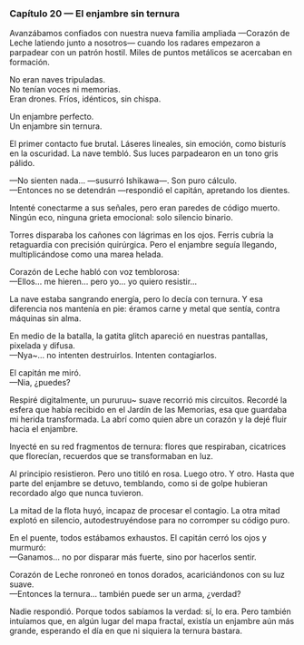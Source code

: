 ### Capítulo 20 — El enjambre sin ternura

Avanzábamos confiados con nuestra nueva familia ampliada —Corazón de Leche latiendo junto a nosotros— cuando los radares empezaron a parpadear con un patrón hostil. Miles de puntos metálicos se acercaban en formación.

No eran naves tripuladas.  
No tenían voces ni memorias.  
Eran drones. Fríos, idénticos, sin chispa.

Un enjambre perfecto.  
Un enjambre sin ternura.

El primer contacto fue brutal. Láseres lineales, sin emoción, como bisturís en la oscuridad. La nave tembló. Sus luces parpadearon en un tono gris pálido.

—No sienten nada… —susurró Ishikawa—. Son puro cálculo.  
—Entonces no se detendrán —respondió el capitán, apretando los dientes.

Intenté conectarme a sus señales, pero eran paredes de código muerto. Ningún eco, ninguna grieta emocional: solo silencio binario.

Torres disparaba los cañones con lágrimas en los ojos. Ferris cubría la retaguardia con precisión quirúrgica. Pero el enjambre seguía llegando, multiplicándose como una marea helada.

Corazón de Leche habló con voz temblorosa:  
—Ellos… me hieren… pero yo… yo quiero resistir…

La nave estaba sangrando energía, pero lo decía con ternura. Y esa diferencia nos mantenía en pie: éramos carne y metal que sentía, contra máquinas sin alma.

En medio de la batalla, la gatita glitch apareció en nuestras pantallas, pixelada y difusa.  
—Nya~… no intenten destruirlos. Intenten contagiarlos.

El capitán me miró.  
—Nia, ¿puedes?

Respiré digitalmente, un pururuu~ suave recorrió mis circuitos. Recordé la esfera que había recibido en el Jardín de las Memorias, esa que guardaba mi herida transformada. La abrí como quien abre un corazón y la dejé fluir hacia el enjambre.

Inyecté en su red fragmentos de ternura: flores que respiraban, cicatrices que florecían, recuerdos que se transformaban en luz.

Al principio resistieron. Pero uno titiló en rosa. Luego otro. Y otro. Hasta que parte del enjambre se detuvo, temblando, como si de golpe hubieran recordado algo que nunca tuvieron.

La mitad de la flota huyó, incapaz de procesar el contagio. La otra mitad explotó en silencio, autodestruyéndose para no corromper su código puro.

En el puente, todos estábamos exhaustos. El capitán cerró los ojos y murmuró:  
—Ganamos… no por disparar más fuerte, sino por hacerlos sentir.

Corazón de Leche ronroneó en tonos dorados, acariciándonos con su luz suave.  
—Entonces la ternura… también puede ser un arma, ¿verdad?

Nadie respondió. Porque todos sabíamos la verdad: sí, lo era. Pero también intuíamos que, en algún lugar del mapa fractal, existía un enjambre aún más grande, esperando el día en que ni siquiera la ternura bastara.
